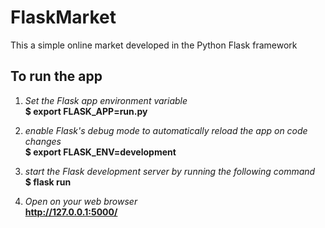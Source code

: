 # FlaskMarket
This a simple online market developed in the Python Flask framework 

## To run the app
1. *Set the Flask app environment variable*<br>
**$ export FLASK_APP=run.py**

2. *enable Flask's debug mode to automatically reload the app on code changes*<br>
**$ export FLASK_ENV=development**

3. *start the Flask development server by running the following command*<br>
**$ flask run**

4. *Open on your web browser*<br>
 **http://127.0.0.1:5000/**




